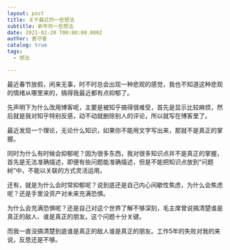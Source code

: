 ```yaml
---
layout: post
title: 关于最近的一些想法
subtitle: 新年的一些想法
date: 2021-02-20 T00:00:00.000Z
author: 善守者
catalog: true
tags:
  - 想法

---
```


最近春节放假，闲来无事，时不时总会出现一种悲观的感觉，我也不知道这种悲观的情绪从哪里来的，搞得我最近都有点抑郁了。

先声明下为什么改用博客呢，主要是被知乎搞得很难受，首先是显示比较麻烦，然后就是我对知乎特别反感，动不动就删除别人的评论，所以就写在博客里了。

最近发现一个理论，无论什么知识，如果你不能用文字写出来，那就不是真正的掌握。

同时为什么有时候会抑郁呢？因为很多东西，我对很多知识点并不是真正的掌握，首先是无法准确描述，即便有些问题能准确描述，但是不能把知识点放到“问题树”中，不能以关联的方式灵活运用。

还有，就是为什么会时常抑郁呢？说到底还是自己内心间歇性焦虑，为什么会焦虑呢？还是手里没资产对未来充满恐惧。

为什么会充满恐惧呢？还是自己对这个世界了解不够深刻，毛主席曾说搞清楚谁是真正的敌人、谁是真正的朋友。这个问题十分关键。

而我一直没搞清楚到底谁是真正的敌人谁是真正的朋友。工作5年的失败对我的来说，反思还是不够。

​		

